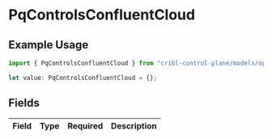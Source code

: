 # PqControlsConfluentCloud

## Example Usage

```typescript
import { PqControlsConfluentCloud } from "cribl-control-plane/models/operations";

let value: PqControlsConfluentCloud = {};
```

## Fields

| Field       | Type        | Required    | Description |
| ----------- | ----------- | ----------- | ----------- |